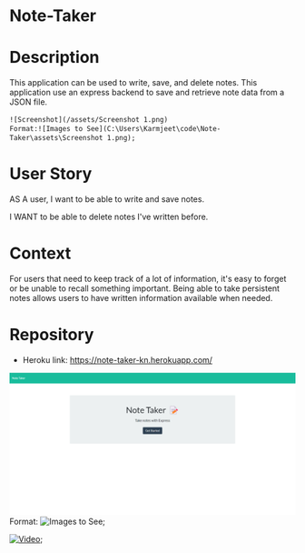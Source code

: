 # Note-Taker


# Description

This application can be used to write, save, and delete notes. This application use an express backend to save and retrieve note data from a JSON file.
 
    ![Screenshot](/assets/Screenshot 1.png)
    Format:![Images to See](C:\Users\Karmjeet\code\Note-Taker\assets\Screenshot 1.png);
  


# User Story
AS A user, I want to be able to write and save notes.

I WANT to be able to delete notes I've written before.



# Context
For users that need to keep track of a lot of information, it's easy to forget or be unable to recall something important. Being able to take persistent notes allows users to have written information available when needed.

# Repository
  * Heroku link: https://note-taker-kn.herokuapp.com/


  


  ![Screenshot](/screenshot/screenshot.png)
Format: ![Images to See](C:\Users\Karmjeet\code\README-Generate\screenshot\screenshot.png);

[![Video](https://i9.ytimg.com/vi/DMFJ6m3-hGo/mq2.jpg?sqp=CMTo0Y8G&rs=AOn4CLBaXl_L5YYKtu-fdubNja6Hu7vsMA)](https://youtu.be/DMFJ6m3-hGo);

